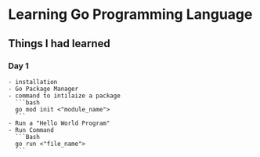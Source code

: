 # Learning Go Programming Language

## Things I had learned

### Day 1

    - installation
    - Go Package Manager
    - command to intilaize a package
      ```bash
      go mod init <"module_name">
      ```
    - Run a "Hello World Program"
    - Run Command
      ```Bash
      go run <"file_name">
      ```
